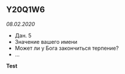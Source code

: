 ## Y20Q1W6
*08.02.2020*
- Дан. 5
- Значение вашего имени
- Может ли у Бога закончиться терпение?
- ...

<b>Test</b>

<script>
  console.log("Test");
</script>

<style>
  .site-footer-credits {
    visibility: hidden;
  }
</style>
